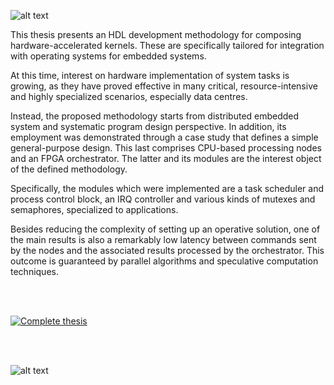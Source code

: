
![alt text](https://github.com/ermannomillo/Phylog_OS_2_DHX/blob/main/images/logo_phylog_OS_IIDHX.jpg?raw=true)

This thesis presents an HDL development methodology for composing hardware-accelerated kernels. These are specifically tailored for integration with operating systems for embedded systems.

At this time, interest on hardware implementation of system tasks is growing, as they have proved effective in many critical, resource-intensive and highly specialized scenarios, especially data centres.

Instead, the proposed methodology starts from distributed embedded system and systematic program design perspective. In addition, its employment was demonstrated through a case study that defines a simple general-purpose design.
This last comprises CPU-based processing nodes and an FPGA orchestrator. The latter and its modules are the interest object of the defined methodology.

Specifically, the modules which were implemented are a task scheduler and process control block, an IRQ controller and various kinds of mutexes and semaphores, specialized to applications.

Besides reducing the complexity of setting up an operative solution, one of the main results is also a remarkably low latency between commands sent by the nodes and the associated results processed by the orchestrator. This outcome is guaranteed by parallel algorithms and speculative computation techniques.

<br/>
<br/>

[![Complete thesis](https://img.shields.io/badge/Complete%20thesis-View%20in%20Google%20Drive-blue)](https://drive.google.com/file/d/1bY7tkP6s6qk5ee2cuwGg_NDy2IiQpG1j/view)

<br/>
<br/>


![alt text](https://github.com/ermannomillo/Phylog_OS_2_DHX/blob/main/images/operating_system.jpg?raw=true)
